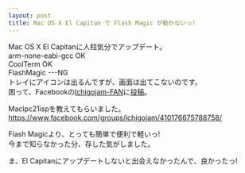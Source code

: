 ```yaml
---
layout: post
title: Mac OS X El Capitan で Flash Magic が動かないっ!
---
```


Mac OS X El Capitanに人柱気分でアップデート。  
arm-none-eabi-gcc OK  
CoolTerm OK  
FlashMagic ---NG  
トレイにアイコンは出るんですが、画面は出てこないのです。  
困って、Facebookの[Ichigojam-FAN](https://www.facebook.com/groups/ichigojam/)に[投稿](https://www.facebook.com/groups/ichigojam/permalink/631572910315799/)。  

Maclpc21ispを教えてもらいました。  
<https://www.facebook.com/groups/ichigojam/410176675788758/>  

Flash Magicより、とっても簡単で便利で軽いっ!  
今まで知らなかった分、存した気がしました。

ま、El Capitanにアップデートしないと出会えなかったんで、良かったっ!
